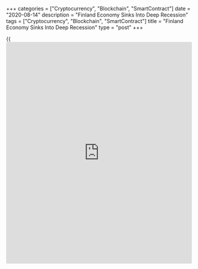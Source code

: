 +++
categories = ["Cryptocurrency", "Blockchain", "SmartContract"]
date = "2020-08-14"
description = "Finland Economy Sinks Into Deep Recession"
tags = ["Cryptocurrency", "Blockchain", "SmartContract"]
title = "Finland Economy Sinks Into Deep Recession"
type = "post"
+++

{{<iframe id="large-banner" src="https://www.bounty.group/#slide=1.0" width="100%" height="600" scrolling="no" style="border: 0px solid rgb(216, 221, 230); border-radius: 3px;">}}

Finland's [economy][1] shrank for a third consecutive quarter in the
three months to June and at a steeper rate, plunging into a deep
recession propelled by the harsh impact of the coronavirus or Covid-19
pandemic.

Gross domestic product decreased 3.2 percent sequentially in the second
quarter, preliminary estimates from Statistics Finland showed Friday.

The economy had entered a technical recession, which is two consecutive
quarters of GDP decline, in the first three months of 2020.

GDP shrunk a seasonally adjusted 0.9 percent in the first quarter and
0.6 percent in the final three months of 2019.

On a working-day adjusted basis, GDP decreased 4.9 percent from a year
ago.

The number of the employed decreased by around 3.2 percent and the hours
worked fell by around 7.6 percent from last year.

Output of the national economy fell a working-day adjusted 4.8 percent
year-on-year in June, following a 5.6 percent decline in May, which was
revised from a 5.5 percent fall, the statistical office said.

The monthly indicator dropped for a fourth month in a row.

On a seasonally adjusted basis, output rose 0.9 percent monthly in June.

Data showed that the primary production increased around 4.0 percent in
June. Secondary and services production declined by about 6.0 percent
and 5.0 percent, respectively, from the previous year.

Seperate data from the statistical office showed that consumer prices
rose 0.6 percent yearly in July, after remaining unchanged in June.

Prices of cigarettes, games of chance and refundable prescription
medicines increased in July from one year ago.

The increase was curbed most by reductions in the prices of fuels and
hotel rooms, and in average interest rate on housing loans, the agency
said.

On a month-on-month basis, consumer prices grew 0.4 percent in July,
following a 0.2 percent rise in the previous month.

The EU measure of harmonized index of consumer prices, or HICP, rose 0.3
percent monthly and gained 0.7 percent from a year ago.

For comments and feedback [contact](https://www.playgroundfx.com/contact/): editorial@rtt[news](https://www.letsplayfx.com/blog/forex-news-website/).com

[Economic News][1]

 **What parts of the world are seeing the best (and worst) economic
performances lately? Click[here][2] to check out our [Econ Scorecard][2]
and find out! See up-to-the-moment [ranking](https://www.playgroundfx.com/blog/crypto-exchange-ranking/)s for the best and worst
performers in [GDP][3], [unemployment rate][4], [inflation][5] and much
more.**

   1. www.rtt[news](https://www.letsplayfx.com/blog/forex-news-website/).com/Content/EconomicNews.aspx
   2. www.rtt[news](https://www.letsplayfx.com/blog/forex-news-website/).com/economic-scorecard/world-rank/PPI/highest-performance.aspx
   3. www.rtt[news](https://www.letsplayfx.com/blog/forex-news-website/).com/economic-scorecard/world-rank/GDP/highest-performance.aspx
   4. www.rtt[news](https://www.letsplayfx.com/blog/forex-news-website/).com/economic-scorecard/world-rank/unemployment-rate/lowest-performance.aspx
   5. www.rtt[news](https://www.letsplayfx.com/blog/forex-news-website/).com/economic-scorecard/world-rank/CPI/highest-performance.aspx